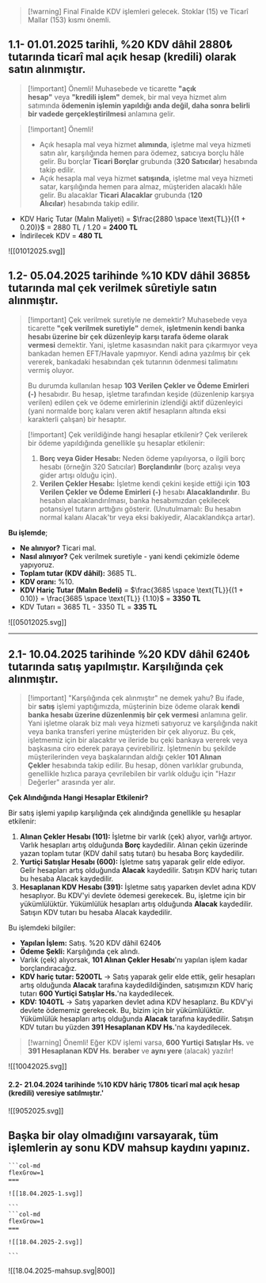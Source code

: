 	
> [!warning] Final
> Finalde KDV işlemleri gelecek. 
> Stoklar (15) ve Ticarî Mallar (153) kısmı önemli.


## **1.1-** 01.01.2025 tarihli, %20 KDV dâhil 2880₺ tutarında ticarî mal açık hesap (kredili) olarak satın alınmıştır.



> [!important] Önemli!
> Muhasebede ve ticarette **"açık hesap"** veya **"kredili işlem"** demek, bir mal veya hizmet alım satımında **ödemenin işlemin yapıldığı anda değil, daha sonra belirli bir vadede gerçekleştirilmesi** anlamına gelir.


> [!important] Önemli!
> - Açık hesapla mal veya hizmet **alımında**, işletme mal veya hizmeti satın alır, karşılığında hemen para ödemez, satıcıya borçlu hâle gelir. Bu borçlar **Ticari Borçlar** grubunda (**320 Satıcılar**) hesabında takip edilir. 
> - Açık hesapla mal veya hizmet **satışında**, işletme mal veya hizmeti satar, karşılığında hemen para almaz, müşteriden alacaklı hâle gelir. Bu alacaklar **Ticari Alacaklar** grubunda (**120 Alıcılar**) hesabında takip edilir.

- KDV Hariç Tutar (Malın Maliyeti) = $\frac{2880 \space \text{TL}}{(1 + 0.20)}$ = 2880 TL / 1.20 = **2400 TL**
- İndirilecek KDV = **480 TL**


![[01012025.svg]]
## **1.2-** 05.04.2025 tarihinde %10 KDV dâhil 3685₺ tutarında mal çek verilmek sûretiyle satın alınmıştır.


> [!important] Çek verilmek suretiyle ne demektir?
> Muhasebede veya ticarette **"çek verilmek suretiyle"** demek, **işletmenin kendi banka hesabı üzerine bir çek düzenleyip karşı tarafa ödeme olarak vermesi** demektir. Yani, işletme kasasından nakit para çıkarmıyor veya bankadan hemen EFT/Havale yapmıyor. Kendi adına yazılmış bir çek vererek, bankadaki hesabından çek tutarının ödenmesi talimatını vermiş oluyor.
> 
> Bu durumda kullanılan hesap **103 Verilen Çekler ve Ödeme Emirleri (-)** hesabıdır. Bu hesap, işletme tarafından keşide (düzenlenip karşıya verilen) edilen çek ve ödeme emirlerinin izlendiği aktif düzenleyici (yani normalde borç kalanı veren aktif hesapların altında eksi karakterli çalışan) bir hesaptır.


> [!important] Çek verildiğinde hangi hesaplar etkilenir?
> Çek verilerek bir ödeme yapıldığında genellikle şu hesaplar etkilenir:
> 1. **Borç veya Gider Hesabı:** Neden ödeme yapılıyorsa, o ilgili borç hesabı (örneğin 320 Satıcılar) **Borçlandırılır** (borç azalışı veya gider artışı olduğu için).
> 2. **Verilen Çekler Hesabı:** İşletme kendi çekini keşide ettiği için **103 Verilen Çekler ve Ödeme Emirleri (-)** hesabı **Alacaklandırılır**. Bu hesabın alacaklandırılması, banka hesabımızdan çekilecek potansiyel tutarın arttığını gösterir. (Unutulmamalı: Bu hesabın normal kalanı Alacak'tır veya eksi bakiyedir, Alacaklandıkça artar).

**Bu işlemde**;
- **Ne alınıyor?** Ticari mal.
- **Nasıl alınıyor?** Çek verilmek suretiyle - yani kendi çekimizle ödeme yapıyoruz.
- **Toplam tutar (KDV dâhil):** 3685 TL.
- **KDV oranı:** %10.
- **KDV Hariç Tutar (Malın Bedeli)** = $\frac{3685 \space \text{TL}}{(1 + 0.10)} = \frac{3685 \space \text{TL}} {1.10}$ = **3350 TL**
- KDV Tutarı = 3685 TL - 3350 TL = **335 TL**

![[05012025.svg]]


---


## **2.1-** 10.04.2025 tarihinde %20 KDV dâhil 6240₺ tutarında satış yapılmıştır. Karşılığında çek alınmıştır.

> [!important] "Karşılığında çek alınmıştır" ne demek yahu?
> Bu ifade, bir **satış** işlemi yaptığımızda, müşterinin bize ödeme olarak **kendi banka hesabı üzerine düzenlenmiş bir çek vermesi** anlamına gelir. Yani işletme olarak biz malı veya hizmeti satıyoruz ve karşılığında nakit veya banka transferi yerine müşteriden bir çek alıyoruz. Bu çek, işletmemiz için bir alacaktır ve ileride bu çeki bankaya vererek veya başkasına ciro ederek paraya çevirebiliriz.
> İşletmenin bu şekilde müşterilerinden veya başkalarından aldığı çekler **101 Alınan Çekler** hesabında takip edilir. Bu hesap, dönen varlıklar grubunda, genellikle hızlıca paraya çevrilebilen bir varlık olduğu için "Hazır Değerler" arasında yer alır.

**Çek Alındığında Hangi Hesaplar Etkilenir?**

Bir satış işlemi yapılıp karşılığında çek alındığında genellikle şu hesaplar etkilenir:
1. **Alınan Çekler Hesabı (101):** İşletme bir varlık (çek) alıyor, varlığı artıyor. Varlık hesapları artış olduğunda **Borç** kaydedilir. Alınan çekin üzerinde yazan toplam tutar (KDV dahil satış tutarı) bu hesaba Borç kaydedilir.
2. **Yurtiçi Satışlar Hesabı (600):** İşletme satış yaparak gelir elde ediyor. Gelir hesapları artış olduğunda **Alacak** kaydedilir. Satışın KDV hariç tutarı bu hesaba Alacak kaydedilir.
3. **Hesaplanan KDV Hesabı (391):** İşletme satış yaparken devlet adına KDV hesaplıyor. Bu KDV'yi devlete ödemesi gerekecek. Bu, işletme için bir yükümlülüktür. Yükümlülük hesapları artış olduğunda **Alacak** kaydedilir. Satışın KDV tutarı bu hesaba Alacak kaydedilir.


Bu işlemdeki bilgiler:
- **Yapılan İşlem:** Satış. %20 KDV dâhil 6240₺
- **Ödeme Şekli:** Karşılığında çek alındı.
- Varlık (çek) alıyorsak, **101 Alınan Çekler Hesabı**'nı yapılan işlem kadar borçlandıracağız.
- **KDV hariç tutar: 5200TL** $\to$ Satış yaparak gelir elde ettik, gelir hesapları artış olduğunda **Alacak** tarafına kaydedildiğinden, satışımızın KDV hariç tutarı **600 Yurtiçi Satışlar Hs.**'na kaydedilecek.
- **KDV: 1040TL** $\to$ Satış yaparken devlet adına KDV hesaplarız. Bu KDV'yi devlete ödememiz gerekecek. Bu, bizim için bir yükümlülüktür. Yükümlülük hesapları artış olduğunda **Alacak** tarafına kaydedilir. Satışın KDV tutarı bu yüzden **391 Hesaplanan KDV Hs.**'na kaydedilecek.

> [!warning] Önemli!
> Eğer KDV işlemi varsa, **600 Yurtiçi Satışlar Hs.** ve **391 Hesaplanan KDV Hs**. **beraber** ve **aynı yere** (alacak) yazılır!

![[10042025.svg]]

#### **2.2-** 21.04.2024 tarihinde %10 KDV hâriç 1780₺ ticarî mal açık hesap (kredili) veresiye satılmıştır.'


![[9052025.svg]]



## Başka bir olay olmadığını varsayarak, tüm işlemlerin ay sonu KDV mahsup kaydını yapınız.
````col
```col-md
flexGrow=1
===

![[18.04.2025-1.svg]]

```
```col-md
flexGrow=1
===

![[18.04.2025-2.svg]]

```
````

![[18.04.2025-mahsup.svg|800]]